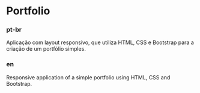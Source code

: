 # Portfolio

### pt-br

Aplicação com layout responsivo, que utiliza HTML, CSS e Bootstrap para a criação de um portfólio simples.

### en

Responsive application of a simple portfolio using HTML, CSS and Bootstrap.
